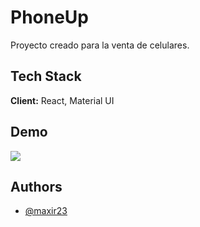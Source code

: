 # PhoneUp

Proyecto creado para la venta de celulares.

## Tech Stack

**Client:** React, Material UI

## Demo

<img src="https://i.ibb.co/2hZBdmZ/presentation.gif"> 

## Authors

- [@maxir23](https://github.com/MaxiR23)


